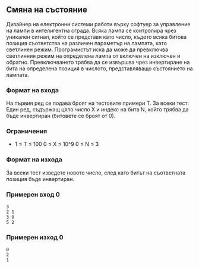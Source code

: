 ## Смяна на състояние

Дизайнер на електронни системи работи върху софтуер за управление на лампи в интелигентна сграда. Всяка лампа се контролира чрез уникален сигнал, който се представя като число, където всяка битова позиция съответства на различен параметър на лампата, като светлинен режим. Програмистът иска да може да превключва светлинния режим на определена лампа от включен на изключен и обратно. Превключването трябва да се извършва чрез инвертиране на бита на определена позиция в числото, представляващо състоянието на лампата. 


### Формат на входа

На първия ред се подава броят на тестовите примери T. За всеки тест: Един ред, съдържащ цяло число X и индекс на бита N, който трябва да бъде инвертиран (битовете се броят от 0).  

### Ограничения

- 1 ≤ T ≤ 100 0 ≤ X ≤ 10^9 0 ≤ N ≤ 3


### Формат на изхода

За всеки тест изведете новото число, след като битът на съответната позиция бъде инвертиран. 

### Примерен вход 0

```
3 
2 1 
3 0 
5 2  
```

### Примерен изход 0

```
0 
2 
1
```

